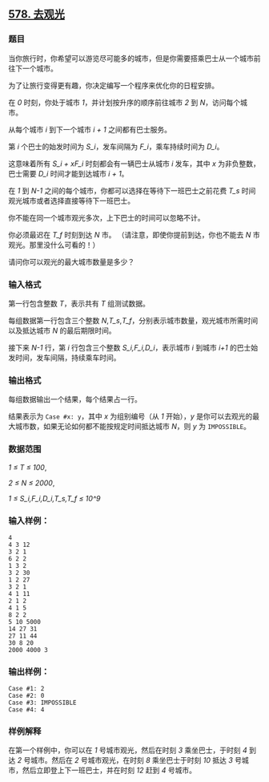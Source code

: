 ## [578. 去观光](https://www.acwing.com/problem/content/580/)

### 题目

当你旅行时，你希望可以游览尽可能多的城市，但是你需要搭乘巴士从一个城市前往下一个城市。

为了让旅行变得更有趣，你决定编写一个程序来优化你的日程安排。

在 *0* 时刻，你处于城市 *1*，并计划按升序的顺序前往城市 *2* 到 *N*，访问每个城市。

从每个城市 *i* 到下一个城市 *i + 1* 之间都有巴士服务。

第 *i* 个巴士的始发时间为 *S_i*，发车间隔为 *F_i*，乘车持续时间为 *D_i*。

这意味着所有 *S_i + xF_i* 时刻都会有一辆巴士从城市 *i* 发车，其中 *x* 为非负整数，巴士需要 *D_i* 时间才能到达城市 *i + 1*。

在 *1* 到 *N-1* 之间的每个城市，你都可以选择在等待下一班巴士之前花费 *T_s* 时间观光城市或者选择直接等待下一班巴士。

你不能在同一个城市观光多次，上下巴士的时间可以忽略不计。

你必须最迟在 *T_f* 时刻到达 *N* 市。 （请注意，即使你提前到达，你也不能去 *N* 市观光。那里没什么可看的！）

请问你可以观光的最大城市数量是多少？

### 输入格式

第一行包含整数 *T*，表示共有 *T* 组测试数据。

每组数据第一行包含三个整数 *N*,*T_s*,*T_f*，分别表示城市数量，观光城市所需时间以及抵达城市 *N* 的最后期限时间。

接下来 *N-1* 行，第 *i* 行包含三个整数 *S_i,F_i,D_i*，表示城市 *i* 到城市 *i+1* 的巴士始发时间，发车间隔，持续乘车时间。

### 输出格式

每组数据输出一个结果，每个结果占一行。

结果表示为 `Case #x: y`，其中 *x* 为组别编号（从 *1* 开始），*y* 是你可以去观光的最大城市数，如果无论如何都不能按规定时间抵达城市 *N*，则 *y* 为 `IMPOSSIBLE`。

### 数据范围

*1 ≤ T ≤ 100*,

*2 ≤ N ≤ 2000*,

*1 ≤ S_i,F_i,D_i,T_s,T_f ≤ 10^9*

### 输入样例：

```
4
4 3 12
3 2 1
6 2 2
1 3 2
3 2 30
1 2 27
3 2 1
4 1 11
2 1 2
4 1 5
8 2 2
5 10 5000
14 27 31
27 11 44
30 8 20
2000 4000 3
```

### 输出样例：

```
Case #1: 2
Case #2: 0
Case #3: IMPOSSIBLE
Case #4: 4
```

### 样例解释

在第一个样例中，你可以在 *1* 号城市观光，然后在时刻 *3* 乘坐巴士，于时刻 *4* 到达 *2* 号城市。然后在 *2* 号城市观光，在时刻 *8* 乘坐巴士于时刻 *10* 抵达 *3* 号城市，然后立即登上下一班巴士，并在时刻 *12* 赶到 *4* 号城市。
